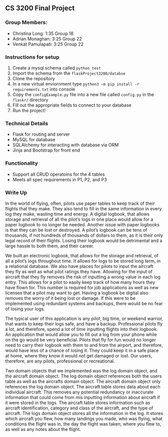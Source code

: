 ## CS 3200 Final Project

### Group Members:
* Christina Long: 1:35 Group 18
* Adrian Monaghan: 3:25 Group 22
* Venkat Pamulapati: 3:25 Group 22

### Instructions for setup
1. Create a mysql schema called `python_test`
2. Import the schema from the `flaskProject3200/databse`
3. Clone the repository
5. In a new virtual enviornment type `python3 -m pip install -r requirements.txt` into console
6. Copy the `configExample.py` file into a new file called `config.py` in the `flaskr/` directory
7. Fill out the appropriate fields to connect to your database
8. Run the project!

### Technical Details
* Flask for routing and server
* MySQL for database
* SQLAlchemy for interacting with database via ORM 
* Jinja and Bootstrap for front end

### Functionality
* Support all CRUD operatoins for the 4 tables
* Meets all spec requirements in P1, P2, and P3

### Write Up
In the world of flying, often, pilots use paper tables to keep track of their flights that they make. They also tend to fill in the same information in every log they make, wasting time and energy. A digital logbook, that allows storage and retrieval of all the pilot’s logs in one place would allow for a paper logbook to no longer be needed. Another issue with paper logbooks is that they can be lost or destroyed. A pilot’s logbook can be tens of thousands, if not hundreds of thousands of dollars to them, as it is their only legal record of their flights. Losing their logbook would be detrimental and a large hassle to both  them, and their career.

We built an electronic logbook, that allows for the storage and retrieval, of all a pilot’s logs throughout time. It allows for logs to be stored long term, in a relational database. We also have places for pilots to input the aircraft they fly as well as what pilot ratings they have. Allowing for the input of aircraft that they fly removes the risk of inputting a wrong value in each log entry. This allows for a pilot to easily keep track of how many hours they have flown for. This number is required for job applications as well as new licenses that a pilot may want to get. Having a logbook be digital also removes the worry of it being lost or damage. If this were to be implemented using redundant systems and backups, there would be no fear of losing your logs.

The typical user of this application is any pilot, big time, or weekend warrior, that wants to keep their logs safe, and have a backup. Professional pilots fly a lot, and therefore, spend a lot of time inputting flights into their logbook. An application that would allow you to fill out a log from your phone while on the go would be very beneficial. Pilots that fly for fun would no longer need to carry their logbook with them to and from the airport, and therefore, would have less of a chance of losing it. They could keep it in a safe place at home, where they know it would not get damaged or lost. Our users, therefore, are any pilots, professional or recreational.

Two domain objects that we implemented was the log domain object, and the aircraft domain object. The log domain object references both the users table as well as the aircrafts domain object. The aircraft domain object only references the log domain object. The aircraft table stores data about each individual aircraft. This removes any potential redundancy or inaccurate information that could come from mis inputting information about aircraft if it were stored in the logs. The aircraft table stores information such as aircraft identification, category and class of the aircraft, and the type of aircraft. The logs domain object stores all the information in the log. It stores which aircraft you flew, how many landings you made, who was flying, what conditions the flight was in, the day the flight was taken, where you flew to, as well as any notes about the flight.
